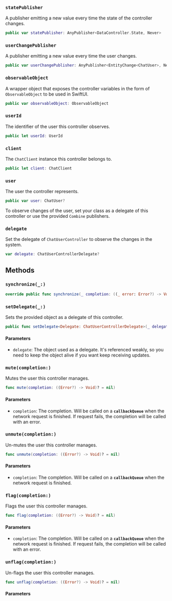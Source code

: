 
### `statePublisher`

A publisher emitting a new value every time the state of the controller changes.

``` swift
public var statePublisher: AnyPublisher<DataController.State, Never> 
```

### `userChangePublisher`

A publisher emitting a new value every time the user changes.

``` swift
public var userChangePublisher: AnyPublisher<EntityChange<ChatUser>, Never> 
```

### `observableObject`

A wrapper object that exposes the controller variables in the form of `ObservableObject` to be used in SwiftUI.

``` swift
public var observableObject: ObservableObject 
```

### `userId`

The identifier of the user this controller observes.

``` swift
public let userId: UserId
```

### `client`

The `ChatClient` instance this controller belongs to.

``` swift
public let client: ChatClient
```

### `user`

The user the controller represents.

``` swift
public var user: ChatUser? 
```

To observe changes of the user, set your class as a delegate of this controller or use the provided
`Combine` publishers.

### `delegate`

Set the delegate of `ChatUserController` to observe the changes in the system.

``` swift
var delegate: ChatUserControllerDelegate? 
```

## Methods

### `synchronize(_:)`

``` swift
override public func synchronize(_ completion: ((_ error: Error?) -> Void)? = nil) 
```

### `setDelegate(_:)`

Sets the provided object as a delegate of this controller.

``` swift
public func setDelegate<Delegate: ChatUserControllerDelegate>(_ delegate: Delegate) 
```

#### Parameters

  - `delegate`: The object used as a delegate. It's referenced weakly, so you need to keep the object alive if you want keep receiving updates.

### `mute(completion:)`

Mutes the user this controller manages.

``` swift
func mute(completion: ((Error?) -> Void)? = nil) 
```

#### Parameters

  - `completion`: The completion. Will be called on a **`callbackQueue`** when the network request is finished. If request fails, the completion will be called with an error.

### `unmute(completion:)`

Un-mutes the user this controller manages.

``` swift
func unmute(completion: ((Error?) -> Void)? = nil) 
```

#### Parameters

  - `completion`: The completion. Will be called on a **`callbackQueue`** when the network request is finished.

### `flag(completion:)`

Flags the user this controller manages.

``` swift
func flag(completion: ((Error?) -> Void)? = nil) 
```

#### Parameters

  - `completion`: The completion. Will be called on a **`callbackQueue`** when the network request is finished. If request fails, the completion will be called with an error.

### `unflag(completion:)`

Un-flags the user this controller manages.

``` swift
func unflag(completion: ((Error?) -> Void)? = nil) 
```

#### Parameters

